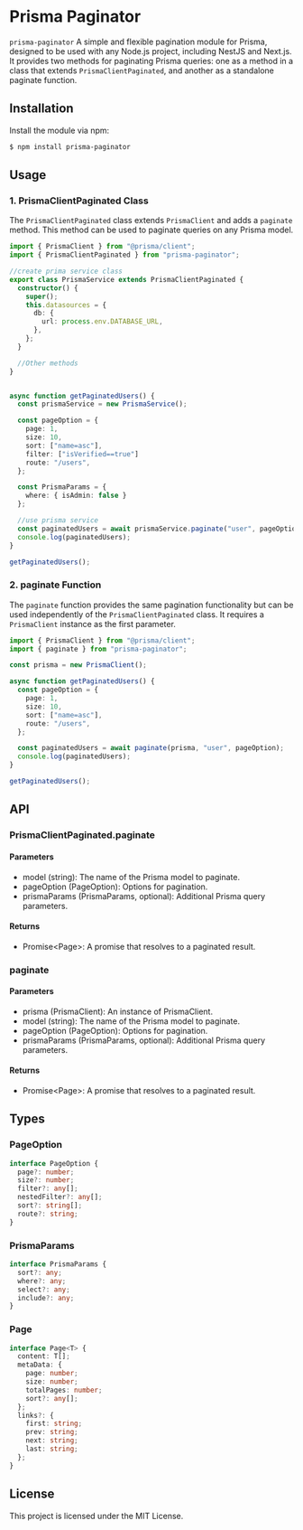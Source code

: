 # Prisma Paginator

`prisma-paginator` A simple and flexible pagination module for Prisma, designed to be used with any Node.js project, including NestJS and Next.js. It provides two methods for paginating Prisma queries: one as a method in a class that extends `PrismaClientPaginated`, and another as a standalone paginate function.

## Installation

Install the module via npm:

```bash
$ npm install prisma-paginator
```

## Usage

### 1. PrismaClientPaginated Class

The `PrismaClientPaginated` class extends `PrismaClient` and adds a `paginate` method. This method can be used to paginate queries on any Prisma model.

```ts
import { PrismaClient } from "@prisma/client";
import { PrismaClientPaginated } from "prisma-paginator";

//create prima service class
export class PrismaService extends PrismaClientPaginated {
  constructor() {
    super();
    this.datasources = {
      db: {
        url: process.env.DATABASE_URL,
      },
    };
  }

  //Other methods
}


async function getPaginatedUsers() {
  const prismaService = new PrismaService();

  const pageOption = {
    page: 1,
    size: 10,
    sort: ["name=asc"],
    filter: ["isVerified==true"]
    route: "/users",
  };

  const PrismaParams = {
    where: { isAdmin: false }
  };

  //use prisma service
  const paginatedUsers = await prismaService.paginate("user", pageOption, PrismaParams);
  console.log(paginatedUsers);
}

getPaginatedUsers();
```

### 2. paginate Function

The `paginate` function provides the same pagination functionality but can be used independently of the `PrismaClientPaginated` class. It requires a `PrismaClient` instance as the first parameter.

```ts
import { PrismaClient } from "@prisma/client";
import { paginate } from "prisma-paginator";

const prisma = new PrismaClient();

async function getPaginatedUsers() {
  const pageOption = {
    page: 1,
    size: 10,
    sort: ["name=asc"],
    route: "/users",
  };

  const paginatedUsers = await paginate(prisma, "user", pageOption);
  console.log(paginatedUsers);
}

getPaginatedUsers();
```

## API

### PrismaClientPaginated.paginate

#### Parameters

- model (string): The name of the Prisma model to paginate.
- pageOption (PageOption): Options for pagination.
- prismaParams (PrismaParams, optional): Additional Prisma query parameters.

#### Returns

- Promise<Page<T>>: A promise that resolves to a paginated result.

### paginate

#### Parameters

- prisma (PrismaClient): An instance of PrismaClient.
- model (string): The name of the Prisma model to paginate.
- pageOption (PageOption): Options for pagination.
- prismaParams (PrismaParams, optional): Additional Prisma query parameters.

#### Returns

- Promise<Page<T>>: A promise that resolves to a paginated result.

## Types

### PageOption

```ts
interface PageOption {
  page?: number;
  size?: number;
  filter?: any[];
  nestedFilter?: any[];
  sort?: string[];
  route?: string;
}
```

### PrismaParams

```ts
interface PrismaParams {
  sort?: any;
  where?: any;
  select?: any;
  include?: any;
}
```

### Page

```ts
interface Page<T> {
  content: T[];
  metaData: {
    page: number;
    size: number;
    totalPages: number;
    sort?: any[];
  };
  links?: {
    first: string;
    prev: string;
    next: string;
    last: string;
  };
}
```

## License

This project is licensed under the MIT License.
